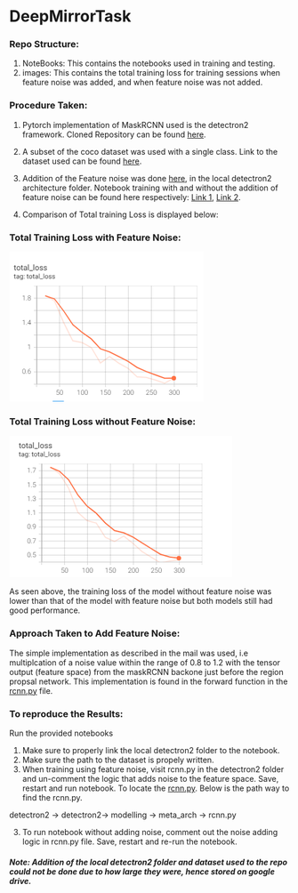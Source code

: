 # DeepMirrorTask

### Repo Structure:

1) NoteBooks: This contains the notebooks used in training and testing.
2) images: This contains the total training loss for training sessions when feature noise was added, and when feature noise was not added.


### Procedure Taken:

1) Pytorch implementation of MaskRCNN used is the detectron2 framework. Cloned Repository can be found [here](https://drive.google.com/drive/folders/13Rx9_MBTskwU5TsZXGHITu06SNQnqyo6?usp=sharing).

2) A subset of the coco dataset was used with a single class. Link to the dataset used can be found [here](https://drive.google.com/drive/folders/18Tf_K4bwFgPieSTxdP_Jqavv5ZhRWuTX?usp=sharing).

3) Addition of the Feature noise was done [here](https://drive.google.com/file/d/1YNlQWaL1a0UHPEHCXPASzTyORGy6a4HM/view?usp=sharing), in the local detectron2 architecture folder.
Notebook training with and without the addition of feature noise can be found here respectively: [Link 1](https://github.com/kene111/DeepMirrorTask/blob/main/NoteBooks/Deep_Mirror_ML_Task_Feature_Noise.ipynb),
[Link 2](https://github.com/kene111/DeepMirrorTask/blob/main/NoteBooks/Deep_Mirror_ML_Task_No_Feature_Noise.ipynb).

4) Comparison of Total training Loss is displayed below:

###  Total Training Loss with Feature Noise:
![Total Loss - With Feature Noise](images/Training_Loss_Feature_Noise.png)

### Total Training Loss without Feature Noise:
![Total Loss - - Without Feature Noise](images/Training_Loss_No_Feature_Noise.png)

As seen above, the training loss of the model without feature noise was lower than that of the model with feature noise but both models still had good performance.


### Approach Taken to Add Feature Noise:

The simple implementation as described in the mail was used, i.e multiplcation of a noise value within the range of 0.8 to 1.2 with the tensor output (feature space) from the 
maskRCNN backone just before the region propsal network. This implementation is found in the forward function in the [rcnn.py](https://drive.google.com/file/d/1YNlQWaL1a0UHPEHCXPASzTyORGy6a4HM/view?usp=sharing) file.


### To reproduce the Results:

Run the provided notebooks

1) Make sure to properly link the local detectron2 folder to the notebook.
2) Make sure the path to the dataset is propely written.
3) When training using feature noise, visit rcnn.py in the detectron2 folder and un-comment the logic that adds noise to the feature space. Save, restart and run notebook.
To locate the [rcnn.py](https://drive.google.com/file/d/1YNlQWaL1a0UHPEHCXPASzTyORGy6a4HM/view?usp=sharing). Below is the path way to find the rcnn.py.

detectron2 -> detectron2-> modelling -> meta_arch -> rcnn.py

3) To run notebook without adding noise, comment out the noise adding logic in rcnn.py file. Save, restart and re-run the notebook.



##### Note: Addition of the local detectron2 folder and dataset used to the repo could not be done due to how large they were, hence stored on google drive.
